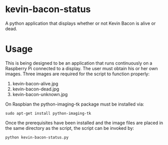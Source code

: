 # kevin-bacon-status
A python application that displays whether or not Kevin Bacon is alive or dead.

# Usage
This is being designed to be an application that runs continuously on a
Raspberry Pi connected to a display. The user must obtain his or her own images.
Three images are required for the script to function properly:

1. kevin-bacon-alive.jpg
2. kevin-bacon-dead.jpg
3. kevin-bacon-unknown.jpg

On Raspbian the python-imaging-tk package must be installed via:

    sudo apt-get install python-imaging-tk

Once the prerequisites have been installed and the image files are placed in the
same directory as the script, the script can be invoked by:

    python kevin-bacon-status.py
